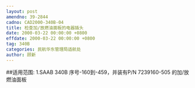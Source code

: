 ```yaml
---
layout: post
amendno: 39-2844
cadno: CAD2000-340B-04
title: 检查加/放燃油面板的电器插头
date: 2000-03-22 00:00:00 +0800
effdate: 2000-03-22 00:00:00 +0800
tag: 340B
categories: 民航华东管理局适航处
author: 顾新
---
```


##适用范围:
1.SAAB 340B 序号-160到-459，并装有P/N 7239160-505 的加/放燃油面板

